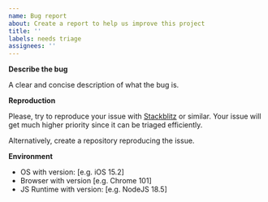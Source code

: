 ```yaml
---
name: Bug report
about: Create a report to help us improve this project
title: ''
labels: needs triage
assignees: ''
---
```


**Describe the bug**

A clear and concise description of what the bug is.

**Reproduction**

Please, try to reproduce your issue with [Stackblitz](https://stackblitz.com/) or similar.
Your issue will get much higher priority since it can be triaged efficiently.

Alternatively, create a repository reproducing the issue.

**Environment**

- OS with version: [e.g. iOS 15.2]
- Browser with version [e.g. Chrome 101]
- JS Runtime with version: [e.g. NodeJS 18.5]
